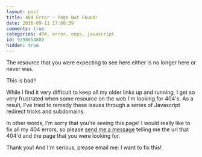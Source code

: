 ```yaml
---
layout: post
title: 404 Error - Page Not Found!
date: 2016-09-11 17:08:39
comments: true
categories: 404, error, oops, javascript
id: 9298654889
hidden: true
---
```


The resource that you were expecting to see here either is no longer here or never was.

This is bad!!

While I find it very difficult to keep all my older links up and running, I get so very frustrated when some resource on the web I'm looking for 404's. As a result, I've tried to remedy these issues through a series of Javascript redirect tricks and subdomains.

In other words, I'm sorry that you're seeing this page! I would really like to fix all my 404 errors, so please [send me a message](mailto:me@vgmoose.com) telling me the url that 404'd and the page that you were looking for.

Thank you! And I'm serious, please email me: I want to fix this!